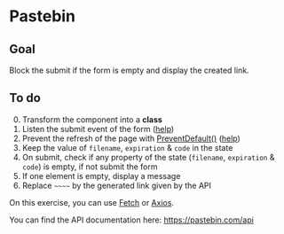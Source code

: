 # Pastebin

## Goal

Block the submit if the form is empty and display the created link.

## To do

0. Transform the component into a **class**
1. Listen the submit event of the form ([help](https://reactjs.org/docs/forms.html))
2. Prevent the refresh of the page with [PreventDefault()](https://developer.mozilla.org/en-US/docs/Web/API/Event/preventDefault) ([help](https://reactjs.org/docs/handling-events.html))
3. Keep the value of `filename`, `expiration` & `code` in the state
4. On submit, check if any property of the state (`filename`, `expiration` & `code`) is empty, if not submit the form
5. If one element is empty, display a message
6. Replace `~~~~` by the generated link given by the API



On this exercise, you can use [Fetch](https://developer.mozilla.org/en-US/docs/Web/API/Fetch_API) or [Axios](https://github.com/axios/axios).

You can find the API documentation here: https://pastebin.com/api